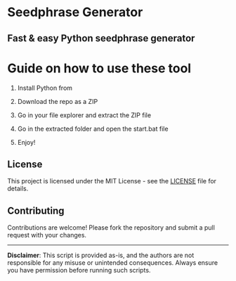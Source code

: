 # Seedphrase Generator      
       
## Fast & easy Python seedphrase generator       
            
# Guide on how to use these tool       
           
1. Install Python from          
   
2. Download the repo as a ZIP       
  
3. Go in your file explorer and extract the ZIP file     
        
4. Go in the extracted folder and open the start.bat file      
      
5. Enjoy!        
          
## License            
     
This project is licensed under the MIT License - see the [LICENSE](LICENSE) file for details.             
   
## Contributing    
       
Contributions are welcome! Please fork the repository and submit a pull request with your changes.          
       
---      
       
**Disclaimer**: This script is provided as-is, and the authors are not responsible for any misuse or unintended consequences. Always ensure you have permission before running such scripts.         